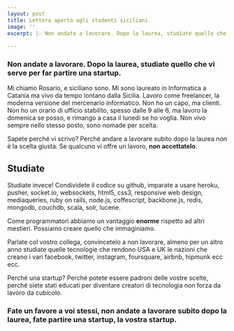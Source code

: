```yaml
---
layout: post
title: Lettera aperta agli studenti siciliani
image: ''
excerpt: |- Non andate a lavorare. Dopo la laurea, studiate quello che vi serve per far partire una startup.
    
---
```


### Non andate a lavorare. Dopo la laurea, studiate quello che vi serve per far partire una startup.

Mi chiamo Rosario, e siciliano sono. Mi sono laureato in Informatica a Catania ma vivo da tempo lontano dalla Sicilia.
Lavoro come freelancer, la moderna versione del mercenario informatico. Non ho un capo, ma clienti. Non ho un orario di ufficio
stabilito, spesso dalle 9 alle 6, ma lavoro la domenica se posso, e rimango a casa il lunedi se ho voglia. 
Non vivo sempre nello stesso posto, sono nomade per scelta.

Sapete perché vi scrivo? Perché andare a lavorare subito dopo la laurea non è la scelta giusta.
Se qualcuno vi offre un lavoro, **non accettatelo**.

Studiate
--------

Studiate invece! Condividete il codice su github, imparate a usare heroku, pusher, socket.io, websockets, html5, css3, responsive web design, mediaqueries, 
ruby on rails, node.js, coffescript, backbone.js, redis, mongodb, couchdb, scala, solr, lucene.

Come programmatori abbiamo un vantaggio **enorme** rispetto ad altri mestieri. Possiamo creare quello che immaginiamo.

Parlate col vostro collega, convincetelo a non lavorare, almeno per un altro anno studiate quelle 
tecnologie che rendono USA e UK le nazioni che creano i vari facebook, twitter, instagram, foursquare, airbnb,
hipmunk ecc ecc.

Perché una startup? Perché potete essere padroni delle vostre scelte, perché siete stati educati 
per diventare creatori di tecnologia non forza da lavoro da cubicolo.

### Fate un favore a voi stessi, non andate a lavorare subito dopo la laurea, fate partire una startup, la **vostra startup**.

